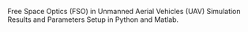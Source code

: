 Free Space Optics (FSO) in Unmanned Aerial Vehicles (UAV) Simulation Results and Parameters Setup in Python and Matlab.

